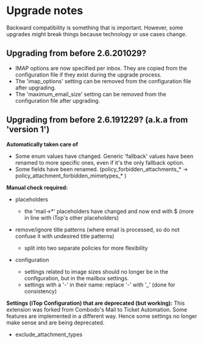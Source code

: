 # Upgrade notes
Backward compatibility is something that is important.
However, some upgrades might break things because technology or use cases change.

## Upgrading from before 2.6.201029?
* IMAP options are now specified per inbox. They are copied from the configuration file if they exist during the upgrade process.
* The 'imap_options' setting can be removed from the configuration file after upgrading.
* The 'maximum_email_size' setting can be removed from the configuration file after upgrading.

## Upgrading from before 2.6.191229? (a.k.a from 'version 1')

**Automatically taken care of**
* Some enum values have changed. Generic 'fallback' values have been renamed to more specific ones, even if it's the only fallback option.
* Some fields have been renamed. (policy_forbidden_attachments_* -> policy_attachment_forbidden_mimetypes_* )

**Manual check required:**
* placeholders
  * the 'mail->*' placeholders have changed and now end with $ (more in line with iTop's other placeholders)
* remove/ignore title patterns (where email is processed, so do not confuse it with undesired title patterns)
  * split into two separate policies for more flexibility
  
* configuration
  * settings related to image sizes should no longer be in the configuration, but in the mailbox settings.
  * settings with a '-' in their name: replace '-' with '_' (done for consistency)

**Settings (iTop Configuration) that are deprecated (but working):**
This extension was forked from Combodo's Mail to Ticket Automation. 
Some features are implemented in a different way. 
Hence some settings no longer make sense and are being deprecated.

* exclude_attachment_types

